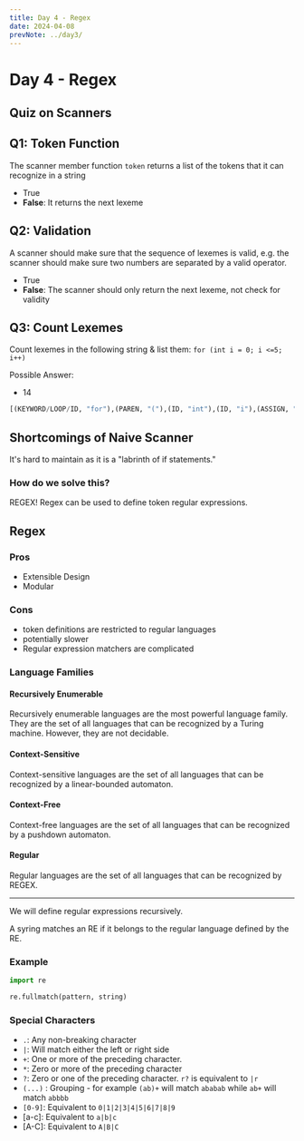```yaml
---
title: Day 4 - Regex
date: 2024-04-08
prevNote: ../day3/
---
```


# Day 4 - Regex

## Quiz on Scanners

## Q1: Token Function

The scanner member function `token` returns a list of the tokens that it can recognize in a string

- True
- **False**: It returns the next lexeme

## Q2: Validation

A scanner should make sure that the sequence of lexemes is valid, e.g. the scanner should make sure two numbers are separated by a valid operator.

- True
- **False**: The scanner should only return the next lexeme, not check for validity

## Q3: Count Lexemes

Count lexemes in the following string & list them: `for (int i = 0; i <=5; i++)`

Possible Answer:

- 14

```py
[(KEYWORD/LOOP/ID, "for"),(PAREN, "("),(ID, "int"),(ID, "i"),(ASSIGN, "="),(NUM, "0"),(SEMI, ";"),(ID, "i"),(OP/LE, "<="), (NUM, "5"),(SEMI, ";"),(ID, "i"),(ASGNOP/INCR, "++"),(PAREN, ")")]
```

## Shortcomings of Naive Scanner

It's hard to maintain as it is a "labrinth of if statements."

### How do we solve this?

REGEX! Regex can be used to define token regular expressions.

## Regex

### Pros

- Extensible Design
- Modular

### Cons

- token definitions are restricted to regular languages
- potentially slower
- Regular expression matchers are complicated

### Language Families

#### Recursively Enumerable

Recursively enumerable languages are the most powerful language family. They are the set of all languages that can be recognized by a Turing machine. However, they are not decidable.

#### Context-Sensitive

Context-sensitive languages are the set of all languages that can be recognized by a linear-bounded automaton.

#### Context-Free

Context-free languages are the set of all languages that can be recognized by a pushdown automaton.

#### Regular

Regular languages are the set of all languages that can be recognized by REGEX.

---

We will define regular expressions recursively.

A syring matches an RE if it belongs to the regular language defined by the RE.

### Example

```py
import re

re.fullmatch(pattern, string)
```

### Special Characters

- `.`: Any non-breaking character
- `|`: Will match either the left or right side
- `+`: One or more of the preceding character.
- `*`: Zero or more of the preceding character
- `?`: Zero or one of the preceding character. `r?` is equivalent to `|r`
- `(...)` : Grouping - for example `(ab)+` will match `ababab` while `ab+` will match `abbbb`
- `[0-9]`: Equivalent to `0|1|2|3|4|5|6|7|8|9`
- [a-c]: Equivalent to `a|b|c`
- [A-C]: Equivalent to `A|B|C`
